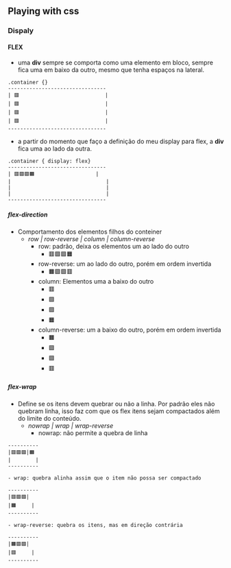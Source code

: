 
## Playing with css


### Dispaly 

#### FLEX
- uma **div** sempre se comporta como uma elemento em bloco, sempre fica uma em baixo da outro, mesmo que tenha espaços na lateral.
```
.container {}
--------------------------------
| 🟥                            |
| 🟥                            |
| 🟥                            |
| 🟥                            |
--------------------------------
```
- a partir do momento que faço a definição do meu display para flex, a **div** fica uma ao lado da outra.
```
.container { display: flex}
--------------------------------
| 🟥🟩🟪🟧                    |
|                               |
|                               |
|                               |
--------------------------------
```

##### flex-direction
- Comportamento dos elementos filhos do conteiner
  - *row | row-reverse | column | column-reverse*
    - row: padrão, deixa os elementos um ao lado do outro
      - 🟥🟩🟪🟧 
    - row-reverse: um ao lado do outro, porém em ordem invertida
      - 🟧🟪🟩🟥
    - column: Elementos uma a baixo do outro
      - 🟥
      - 🟩
      - 🟪
      - 🟧 
    - column-reverse: um a baixo do outro, porém em ordem invertida
      - 🟧
      - 🟪
      - 🟩
      - 🟥
##### flex-wrap
- Define se os itens devem quebrar ou não a linha. Por padrão eles não quebram linha, isso faz com que os flex itens sejam compactados além do limite do conteúdo.
  - *nowrap | wrap | wrap-reverse*
    - nowrap: não permite a quebra de linha
```
----------
|🟥🟩🟪|🟧
|        |
----------
```
    - wrap: quebra alinha assim que o item não possa ser compactado
```
----------
|🟥🟩🟪|
|🟧     |
----------
```
    - wrap-reverse: quebra os itens, mas em direção contrária 
```
----------
|🟧🟪🟩|
|🟥     |
----------
```